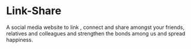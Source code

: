 # Link-Share
A social media website to link , connect and share amongst your friends, relatives and colleagues and strengthen the bonds among us and spread happiness.
